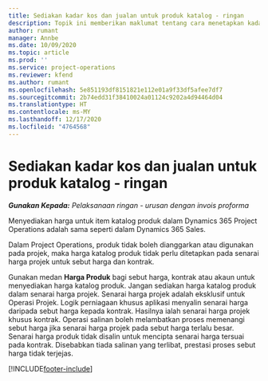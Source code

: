 ```yaml
---
title: Sediakan kadar kos dan jualan untuk produk katalog - ringan
description: Topik ini memberikan maklumat tentang cara menetapkan kadar kos dan jualan untuk item dalam katalog produk.
author: rumant
manager: Annbe
ms.date: 10/09/2020
ms.topic: article
ms.prod: ''
ms.service: project-operations
ms.reviewer: kfend
ms.author: rumant
ms.openlocfilehash: 5e851193df8151821e112e01a9f33df5afee7df7
ms.sourcegitcommit: 2b74edd31f38410024a01124c9202a4d94464d04
ms.translationtype: HT
ms.contentlocale: ms-MY
ms.lasthandoff: 12/17/2020
ms.locfileid: "4764568"
---
```

# <a name="set-up-cost-and-sales-rates-for-catalog-products---lite"></a>Sediakan kadar kos dan jualan untuk produk katalog - ringan

_**Gunakan Kepada:** Pelaksanaan ringan - urusan dengan invois proforma_


Menyediakan harga untuk item katalog produk dalam Dynamics 365 Project Operations adalah sama seperti dalam Dynamics 365 Sales.

Dalam Project Operations, produk tidak boleh dianggarkan atau digunakan pada projek, maka harga katalog produk tidak perlu ditetapkan pada senarai harga projek untuk sebut harga dan kontrak.

Gunakan medan **Harga Produk** bagi sebut harga, kontrak atau akaun untuk menyediakan harga katalog produk. Jangan sediakan harga katalog produk dalam senarai harga projek. Senarai harga projek adalah eksklusif untuk Operasi Projek. Logik perniagaan khusus aplikasi menyalin senarai harga daripada sebut harga kepada kontrak. Hasilnya ialah senarai harga projek khusus kontrak. Operasi salinan boleh melambatkan proses memenangi sebut harga jika senarai harga projek pada sebut harga terlalu besar. Senarai harga produk tidak disalin untuk mencipta senarai harga tersuai pada kontrak. Disebabkan tiada salinan yang terlibat, prestasi proses sebut harga tidak terjejas.


[!INCLUDE[footer-include](../../includes/footer-banner.md)]